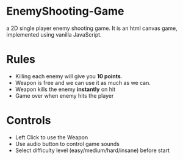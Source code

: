 # EnemyShooting-Game

a 2D single player enemy shooting game. It is an html canvas game, implemented using vanilla JavaScript. 
 
 
# Rules 

* Killing each enemy will give you **10 points**.
* Weapon is free and we can use it as much as we can.
* Weapon kills the enemy **instantly** on hit
* Game over when enemy hits the player
  
  
# Controls 

* Left Click to use the Weapon
* Use audio button to control game sounds
* Select difficulty level (easy/medium/hard/insane) before start
